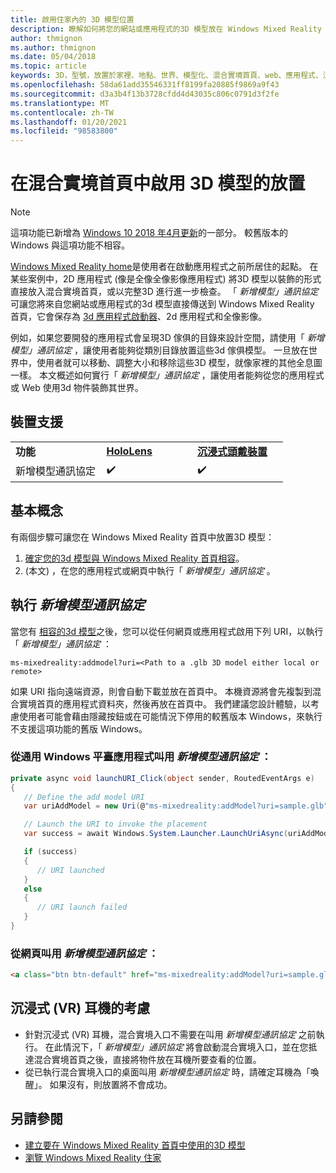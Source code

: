 ```yaml
---
title: 啟用住家內的 3D 模型位置
description: 瞭解如何將您的網站或應用程式的3D 模型放在 Windows Mixed Reality 首頁。
author: thmignon
ms.author: thmignon
ms.date: 05/04/2018
ms.topic: article
keywords: 3D，型號，放置於家裡、地點、世界、模型化、混合實境首頁、web、應用程式、混合現實耳機、windows mixed reality 耳機、虛擬實境耳機
ms.openlocfilehash: 58da61add35546331ff8199fa20885f9869a9f43
ms.sourcegitcommit: d3a3b4f13b3728cfdd4d43035c806c0791d3f2fe
ms.translationtype: MT
ms.contentlocale: zh-TW
ms.lasthandoff: 01/20/2021
ms.locfileid: "98583800"
---
```

# <a name="enable-placement-of-3d-models-in-the-mixed-reality-home"></a>在混合實境首頁中啟用 3D 模型的放置

> [!NOTE]
> 這項功能已新增為 [Windows 10 2018 年4月更新](/windows/mixed-reality/enthusiast-guide/release-notes-april-2018)的一部分。 較舊版本的 Windows 與這項功能不相容。

[Windows Mixed Reality home](../discover/navigating-the-windows-mixed-reality-home.md)是使用者在啟動應用程式之前所居住的起點。 在某些案例中，2D 應用程式 (像是全像全像影像應用程式) 將3D 模型以裝飾的形式直接放入混合實境首頁，或以完整3D 進行進一步檢查。 「 *新增模型」通訊協定* 可讓您將來自您網站或應用程式的3d 模型直接傳送到 Windows Mixed Reality 首頁，它會保存為 [3d 應用程式啟動器](3d-app-launcher-design-guidance.md)、2d 應用程式和全像影像。 

例如，如果您要開發的應用程式會呈現3D 傢俱的目錄來設計空間，請使用「 *新增模型」通訊協定* ，讓使用者能夠從類別目錄放置這些3d 傢俱模型。 一旦放在世界中，使用者就可以移動、調整大小和移除這些3D 模型，就像家裡的其他全息圖一樣。 本文概述如何實行「 *新增模型」通訊協定* ，讓使用者能夠從您的應用程式或 Web 使用3d 物件裝飾其世界。

## <a name="device-support"></a>裝置支援

<table>
    <colgroup>
    <col width="33%" />
    <col width="33%" />
    <col width="33%" />
    </colgroup>
    <tr>
        <td><strong>功能</strong></td>
        <td><a href="/hololens/hololens1-hardware"><strong>HoloLens</strong></a></td>
        <td><a href="../discover/immersive-headset-hardware-details.md"><strong>沉浸式頭戴裝置</strong></a></td>
    </tr>
     <tr>
        <td>新增模型通訊協定</td>
        <td>✔️</td>
        <td>✔️</td>
    </tr>
</table>

## <a name="the-basics"></a>基本概念

有兩個步驟可讓您在 Windows Mixed Reality 首頁中放置3D 模型：
1. [確定您的3d 模型與 Windows Mixed Reality 首頁相容](creating-3d-models-for-use-in-the-windows-mixed-reality-home.md)。
2.  (本文) ，在您的應用程式或網頁中執行「 *新增模型」通訊協定* 。

## <a name="implementing-the-add-model-protocol"></a>執行 *新增模型通訊協定*

當您有 [相容的3d 模型](creating-3d-models-for-use-in-the-windows-mixed-reality-home.md)之後，您可以從任何網頁或應用程式啟用下列 URI，以執行「 *新增模型」通訊協定* ：

```
ms-mixedreality:addmodel?uri=<Path to a .glb 3D model either local or remote>
```

如果 URI 指向遠端資源，則會自動下載並放在首頁中。 本機資源將會先複製到混合實境首頁的應用程式資料夾，然後再放在首頁中。 我們建議您設計體驗，以考慮使用者可能會藉由隱藏按鈕或在可能情況下停用的較舊版本 Windows，來執行不支援這項功能的舊版 Windows。 

### <a name="invoking-the-add-model-protocol-from-a-universal-windows-platform-app"></a>從通用 Windows 平臺應用程式叫用 *新增模型通訊協定* ：

```C#
private async void launchURI_Click(object sender, RoutedEventArgs e)
{
   // Define the add model URI
   var uriAddModel = new Uri(@"ms-mixedreality:addModel?uri=sample.glb");

   // Launch the URI to invoke the placement
   var success = await Windows.System.Launcher.LaunchUriAsync(uriAddModel);

   if (success)
   {
      // URI launched
   }
   else
   {
      // URI launch failed
   }
}
```

### <a name="invoking-the-add-model-protocol-from-a-webpage"></a>從網頁叫用 *新增模型通訊協定* ：

```html
<a class="btn btn-default" href="ms-mixedreality:addModel?uri=sample.glb"> Place 3D Model </a>
```

## <a name="considerations-for-immersive-vr-headsets"></a>沉浸式 (VR) 耳機的考慮

* 針對沉浸式 (VR) 耳機，混合實境入口不需要在叫用 *新增模型通訊協定* 之前執行。 在此情況下，「 *新增模型」通訊協定* 將會啟動混合實境入口，並在您抵達混合實境首頁之後，直接將物件放在耳機所要查看的位置。 
* 從已執行混合實境入口的桌面叫用 *新增模型通訊協定* 時，請確定耳機為「喚醒」。 如果沒有，則放置將不會成功。 

## <a name="see-also"></a>另請參閱

* [建立要在 Windows Mixed Reality 首頁中使用的3D 模型](creating-3d-models-for-use-in-the-windows-mixed-reality-home.md)
* [瀏覽 Windows Mixed Reality 住家](../discover/navigating-the-windows-mixed-reality-home.md)